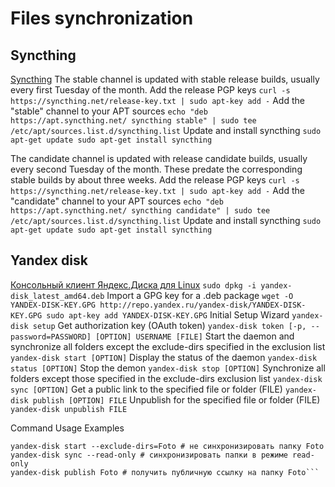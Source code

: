 # Files synchronization


## Syncthing
[Syncthing](https://syncthing.net/ "syncthing.net")
The stable channel is updated with stable release builds, usually every first Tuesday of the month.
Add the release PGP keys
`curl -s https://syncthing.net/release-key.txt | sudo apt-key add -`
Add the "stable" channel to your APT sources
`echo "deb https://apt.syncthing.net/ syncthing stable" | sudo tee /etc/apt/sources.list.d/syncthing.list`
Update and install syncthing
`sudo apt-get update
sudo apt-get install syncthing`

The candidate channel is updated with release candidate builds, usually every second Tuesday of the month.
These predate the corresponding stable builds by about three weeks.
Add the release PGP keys
`curl -s https://syncthing.net/release-key.txt | sudo apt-key add -`
Add the "candidate" channel to your APT sources
`echo "deb https://apt.syncthing.net/ syncthing candidate" | sudo tee /etc/apt/sources.list.d/syncthing.list`
Update and install syncthing
`sudo apt-get update
sudo apt-get install syncthing`

## Yandex disk
[Консольный клиент Яндекс.Диска для Linux](https://yandex.ru/support/disk/cli-clients.html "yandex.ru")
`sudo dpkg -i yandex-disk_latest_amd64.deb`
Import a GPG key for a .deb package
`wget -O YANDEX-DISK-KEY.GPG http://repo.yandex.ru/yandex-disk/YANDEX-DISK-KEY.GPG
sudo apt-key add YANDEX-DISK-KEY.GPG`
Initial Setup Wizard
`yandex-disk setup`
Get authorization key (OAuth token)
`yandex-disk token [-p, --password=PASSWORD] [OPTION] USERNAME [FILE]`
Start the daemon and synchronize all folders except the exclude-dirs specified in the exclusion list
`yandex-disk start [OPTION]`
Display the status of the daemon
`yandex-disk status [OPTION]`
Stop the demon
`yandex-disk stop [OPTION]`
Synchronize all folders except those specified in the exclude-dirs exclusion list
`yandex-disk sync [OPTION]`
Get a public link to the specified file or folder (FILE)
`yandex-disk publish [OPTION] FILE`
Unpublish for the specified file or folder (FILE)
`yandex-disk unpublish FILE`

Command Usage Examples
```yandex-disk start -c ~/ydconfig/newconfig.cfg # запустить демон и синхронизацию с указанным файлом конфигурации
yandex-disk start --exclude-dirs=Foto # не синхронизировать папку Foto
yandex-disk sync --read-only # синхронизировать папки в режиме read-only
yandex-disk publish Foto # получить публичную ссылку на папку Foto```

